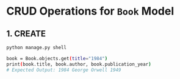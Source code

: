 # CRUD Operations for `Book` Model

## 1. CREATE
```bash
python manage.py shell

book = Book.objects.get(title="1984")
print(book.title, book.author, book.publication_year)
# Expected Output: 1984 George Orwell 1949